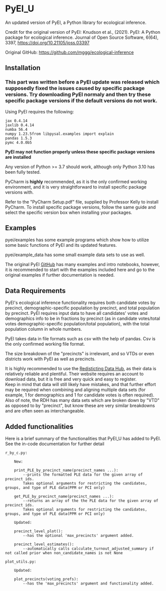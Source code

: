 # PyEI_U
An updated version of PyEI, a Python library for ecological inference.

Credit for the original version of PyEI:
Knudson et al., (2021). PyEI: A Python package for ecological inference. Journal of Open Source Software, 6(64), 3397, https://doi.org/10.21105/joss.03397

Original GitHub: https://github.com/mggg/ecological-inference

## Installation

### This part was written before a PyEI update was released which supposedly fixed the issues caused by specific package versions. Try downloading PyEI normaly and then try these specific package versions if the default versions do not work.

Using PyEI requires the following:
```
jax 0.4.14
jaxlib 0.4.14
numba 56.4
numpy 1.23.5from libpysal.examples import explain
pandas 1.5.3
pymc 4.0.0b5
```

**PyEI may not function properly unless these specific package versions are installed**

Any version of Python >= 3.7 should work, although only Python 3.10 has been fully tested.

PyCharm is **highly** recommended, as it is the only confirmed working environment, and it is very straightforward to install specific package versions with.

Refer to the "PyCharm Setup.pdf" file, supplied by Professor Kelly to install PyCharm. To install specific package versions, follow the same guide and select the specific version box when installing your packages.

## Examples

pyei/examples has some example programs which show how to utilize some basic functions of PyEI and its updated features.

pyei/example_data has some small example data sets to use as well.

The original PyEI [GitHub](https://github.com/mggg/ecological-inference) has many examples and intro notebooks, however, it is recommended to start with the examples included here and go to the original examples if further documentation is needed.

## Data Requirements

PyEI's ecological inference functionality requires both candidate votes by precinct, demographic-specific population by precinct, and total population by precinct.
PyEI requires input data to have all candidates' votes and demographics info to be in fractions by precinct (as in candidate votes/total votes demographic-specific population/total population), with the total population column in whole numbers.

PyEI takes data in file formats such as csv with the help of pandas. Csv is the only confirmed working file format.

The size breakdown of the "precincts" is irrelevant, and so VTDs or even districts work with PyEI as well as precincts.

It is highly recommended to use the [Redisticting Data Hub](https://redistrictingdatahub.org/), as their data is relatively reliable and plentiful.
Their website requires an account to download data, but it is free and very quick and easy to register.  
Keep in mind that data will still likely have mistakes, and that further effort may be required when combining and aligning multiple data sets (for example, 1 for demographics and 1 for candidate votes is often required).
Also of note, the RDH has many data sets which are broken down by "VTD" as opposed to by "precinct", but know these are very similar breakdowns and are often seen as interchangeable.

## Added functionalities

Here is a brief summary of the functionalities that PyEI_U has added to PyEI. See the in-code documentation for further detail

```
r_by_c.py:

    New:

    print_PLE_by_precinct_name(precinct_names ...):
        --prints the formatted PLE data for the given array of precinct ids.
        Takes optional arguments for restricting the candidates, groups, and type of PLE data(PPM or PCI only)

    get_PLE_by_precinct_name(precinct_names ...):
        --returns an array of the the PLE data for the given array of precinct ids.
        Takes optional arguments for restricting the candidates, groups, and type of PLE data(PPM or PCI only)

    Updated:

    precinct_level_plot():
        --has the optional 'max_precincts' argument added.
         
    precinct_level_estimates():
        --automatically calls calculate_turnout_adjusted_summary if not called prior when non_candidate_names is not None

plot_utils.py:

    Updated:

    plot_precincts(voting_prefs):
        --has the 'max_precincts' argument and functionality added.

```
